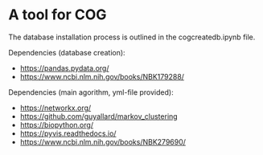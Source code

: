 # A tool for COG
The database installation process is outlined in the cogcreatedb.ipynb file.

Dependencies (database creation):
- https://pandas.pydata.org/
- https://www.ncbi.nlm.nih.gov/books/NBK179288/

Dependencies (main agorithm, yml-file provided):
- https://networkx.org/
- https://github.com/guyallard/markov_clustering
- https://biopython.org/
- https://pyvis.readthedocs.io/
- https://www.ncbi.nlm.nih.gov/books/NBK279690/

